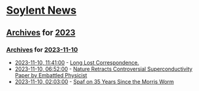 # [Soylent News](../../../README.md)

## [Archives](../../index.md) for [2023](../index.md)

### [Archives](../../index.md) for [2023-11-10](index.md)

* [2023-11-10, 11:41:00](https://soylentnews.org/article.pl?sid=23/11/09/1343259&from=rss) - [Long Lost Correspondence.](https://soylentnews.org/article.pl?sid=23/11/09/1343259&from=rss)
* [2023-11-10, 06:52:00](https://soylentnews.org/article.pl?sid=23/11/09/0237208&from=rss) - [Nature Retracts Controversial Superconductivity Paper by Embattled Physicist](https://soylentnews.org/article.pl?sid=23/11/09/0237208&from=rss)
* [2023-11-10, 02:03:00](https://soylentnews.org/article.pl?sid=23/11/09/023259&from=rss) - [Spaf on 35 Years Since the Morris Worm](https://soylentnews.org/article.pl?sid=23/11/09/023259&from=rss)
